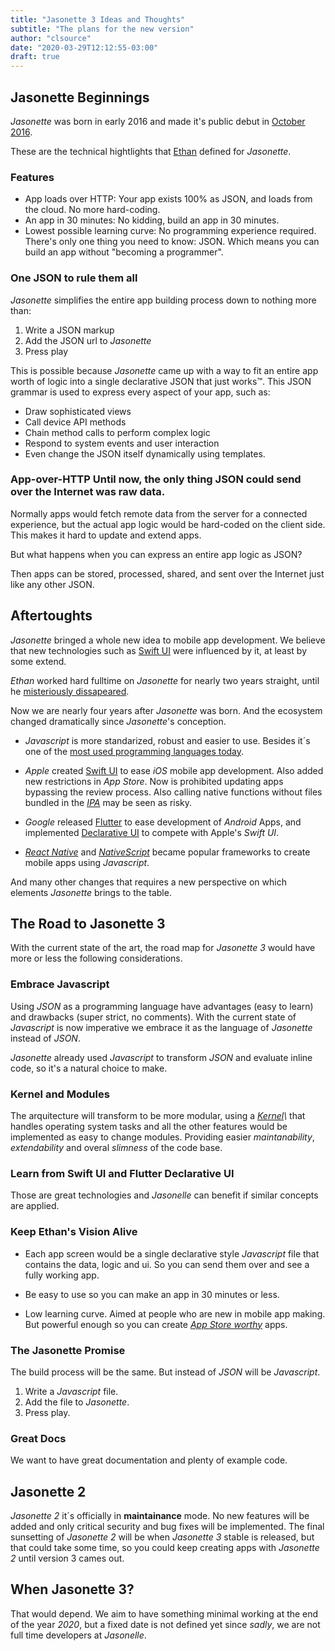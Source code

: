 ```yaml
---
title: "Jasonette 3 Ideas and Thoughts"
subtitle: "The plans for the new version"
author: "clsource"
date: "2020-03-29T12:12:55-03:00"
draft: true
---
```


## Jasonette Beginnings

_Jasonette_ was born in early 2016 and made it's public debut in [October 2016](https://github.com/Jasonette/JASONETTE-iOS/tree/ac6ba988f93695f5851fd2c8457f56f2cf8b27ae).

These are the technical hightlights that [Ethan](https://github.com/gliechtenstein) defined for _Jasonette_.

### Features

- App loads over HTTP: Your app exists 100% as JSON, and loads from the cloud. No more hard-coding.
- An app in 30 minutes: No kidding, build an app in 30 minutes.
- Lowest possible learning curve: No programming experience required. There's only one thing you need to know: JSON. Which means you can build an app without "becoming a programmer".

### One JSON to rule them all

_Jasonette_ simplifies the entire app building process down to nothing more than:

1. Write a JSON markup
2. Add the JSON url to _Jasonette_
3. Press play

This is possible because _Jasonette_ came up with a way to fit an entire app worth of logic into a single declarative JSON that just works™. This JSON grammar is used to express every aspect of your app, such as:

- Draw sophisticated views
- Call device API methods
- Chain method calls to perform complex logic
- Respond to system events and user interaction
- Even change the JSON itself dynamically using templates.

### App-over-HTTP Until now, the only thing JSON could send over the Internet was raw data.

Normally apps would fetch remote data from the server for a connected experience, but the actual app logic would be hard-coded on the client side. This makes it hard to update and extend apps.

But what happens when you can express an entire app logic as JSON?

Then apps can be stored, processed, shared, and sent over the Internet just like any other JSON.

## Aftertoughts

_Jasonette_ bringed a whole new idea to mobile app development. We believe that
new technologies such as [Swift UI](https://developer.apple.com/xcode/swiftui/) were influenced
by it, at least by some extend.

_Ethan_ worked hard fulltime on _Jasonette_ for nearly two years straight, until he [misteriously
dissapeared](http://jasonelle.com/docs/#/history).

Now we are nearly four years after _Jasonette_ was born. And the ecosystem changed dramatically
since _Jasonette_'s conception.

- _Javascript_ is more standarized, robust and easier to use. Besides it´s one of the [most used programming languages today](https://redmonk.com/sogrady/2020/02/28/language-rankings-1-20/).

- _Apple_ created [Swift UI](https://developer.apple.com/xcode/swiftui/) to ease _iOS_ mobile app development. Also added new restrictions in _App Store_. Now is prohibited updating apps bypassing the review process. Also calling native functions without files bundled in the _[IPA](https://en.wikipedia.org/wiki/.ipa)_ may be seen as risky.

- _Google_ released [Flutter](https://flutter.dev/) to ease development of _Android_ Apps, and implemented [Declarative UI](https://flutter.dev/docs/get-started/flutter-for/declarative) to compete with Apple's _Swift UI_.

- _[React Native](https://reactnative.dev/)_ and _[NativeScript](https://www.nativescript.org/)_ became popular frameworks to create mobile apps using _Javascript_.

And many other changes that requires a new perspective on which elements _Jasonette_ brings
to the table.

## The Road to Jasonette 3

With the current state of the art, the road map for _Jasonette 3_ would have more or less the following considerations.

### Embrace Javascript

Using _JSON_ as a programming language have advantages (easy to learn) and drawbacks (super strict, no comments). With the current state of _Javascript_ is now imperative we embrace it
as the language of _Jasonette_ instead of _JSON_.

_Jasonette_ already used _Javascript_ to transform _JSON_ and evaluate inline code, so it's a natural choice to make.

### Kernel and Modules

The arquitecture will transform to be more modular, using a _[Kernel](https://en.wikipedia.org/wiki/Kernel_(operating\*system))\_ that handles operating
system tasks and all the other features would be implemented as easy to change modules.
Providing easier _maintanability_, _extendability_ and overal _slimness_ of the code base.

### Learn from Swift UI and Flutter Declarative UI

Those are great technologies and _Jasonelle_ can benefit if similar concepts are applied.

### Keep Ethan's Vision Alive

- Each app screen would be a single declarative style _Javascript_ file that contains the data, logic and ui. So you can send them over and see a fully working app.

- Be easy to use so you can make an app in 30 minutes or less.

- Low learning curve. Aimed at people who are new in mobile app making. But powerful enough so you can create _[App Store worthy](https://developer.apple.com/app-store/review/guidelines/)_ apps.

### The Jasonette Promise

The build process will be the same. But instead of _JSON_ will be _Javascript_.

1. Write a _Javascript_ file.
2. Add the file to _Jasonette_.
3. Press play.

### Great Docs

We want to have great documentation and plenty of example code.

## Jasonette 2

_Jasonette 2_ it´s officially in **maintainance** mode. No new features will be added
and only critical security and bug fixes will be implemented. The final sunsetting of _Jasonette 2_ will be when _Jasonette 3_ stable is released, but that could take some time,
so you could keep creating apps with _Jasonette 2_ until version 3 cames out.

## When Jasonette 3?

That would depend. We aim to have something minimal working at the end of the year _2020_, but
a fixed date is not defined yet since _sadly_, we are not full time developers at _Jasonelle_.
